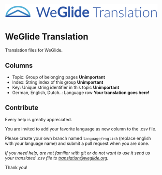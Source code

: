 ![WeGlide translation logo](./logo.png)

# WeGlide Translation
Translation files for WeGlide.

## Columns

* Topic: Group of belonging pages **Unimportant**
* Index: String index of this group **Unimportant**
* Key: Unique string identifier in this topic **Unimportant**
* German, English, Dutch..: Language row **Your translation goes here!**

## Contribute
Every help is greatly appreciated.

You are invited to add your favorite language as new column to the .csv file.

Please create your own branch named ``language/english`` (replace english with your language name) and submit a pull request when you are done.

*If you need help, are not familiar with git or do not want to use it send us your translated .csv file to translation@weglide.org.*

Thank you!

